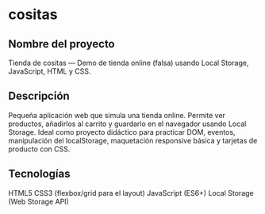 # cositas

## Nombre del proyecto
Tienda de cositas — Demo de tienda online (falsa) usando Local Storage, JavaScript, HTML y CSS.

## Descripción
Pequeña aplicación web que simula una tienda online. Permite ver productos, añadirlos al carrito y guardarlo en el navegador usando Local Storage. Ideal como proyecto didáctico para practicar DOM, eventos, manipulación del localStorage, maquetación responsive básica y tarjetas de producto con CSS.

## Tecnologías
HTML5
CSS3 (flexbox/grid para el layout)
JavaScript (ES6+)
Local Storage (Web Storage API)